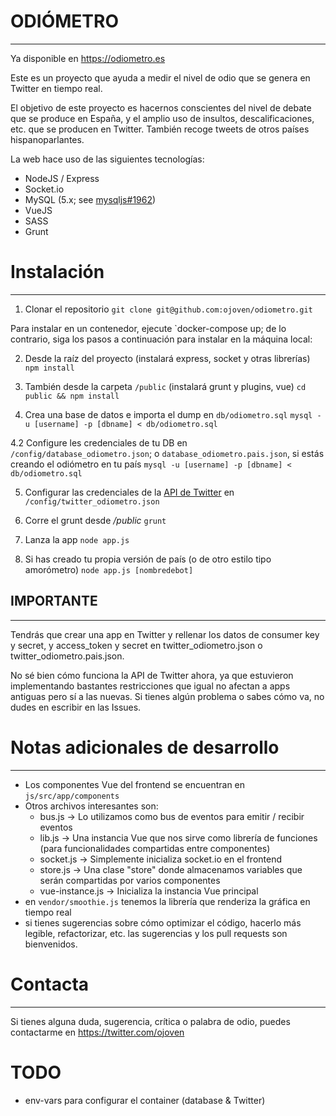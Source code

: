 # ODIÓMETRO
---

Ya disponible en https://odiometro.es

Este es un proyecto que ayuda a medir el nivel de odio que se genera en Twitter en tiempo real.

El objetivo de este proyecto es hacernos conscientes del nivel de debate que se produce en España,
y el amplio uso de insultos, descalificaciones, etc. que se producen en Twitter. También recoge tweets de otros países hispanoparlantes.

La web hace uso de las siguientes tecnologías:
* NodeJS / Express
* Socket.io
* MySQL (5.x; see [mysqljs#1962](https://github.com/mysqljs/mysql/pull/1962))
* VueJS
* SASS
* Grunt

# Instalación
---

1. Clonar el repositorio
```git clone git@github.com:ojoven/odiometro.git```

Para instalar en un contenedor, ejecute `docker-compose up; de lo contrario, siga los pasos a continuación para instalar en la máquina local:

2. Desde la raíz del proyecto (instalará express, socket y otras librerías)
```npm install```

3. También desde la carpeta `/public` (instalará grunt y plugins, vue)
```cd public && npm install```

4. Crea una base de datos e importa el dump en `db/odiometro.sql`
```mysql -u [username] -p [dbname] < db/odiometro.sql```

4.2 Configure les credenciales de tu DB en `/config/database_odiometro.json`; o `database_odiometro.pais.json`, si estás creando el odiómetro en tu país
`mysql -u [username] -p [dbname] < db/odiometro.sql`

5. Configurar las credenciales de la [API de Twitter](https://developer.twitter.com/en/docs/twitter-api/getting-started/guide) en `/config/twitter_odiometro.json`

5. Corre el grunt desde */public*
```grunt```

6. Lanza la app
```node app.js```

7. Si has creado tu propia versión de país (o de otro estilo tipo amorómetro)
```node app.js [nombredebot]```


## IMPORTANTE
---
Tendrás que crear una app en Twitter y rellenar los datos de consumer key y secret, y access_token y secret en twitter_odiometro.json o twitter_odiometro.pais.json.

No sé bien cómo funciona la API de Twitter ahora, ya que estuvieron implementando bastantes restricciones que igual no afectan a apps antiguas pero sí a las nuevas. Si tienes algún problema o sabes cómo va, no dudes en escribir en las Issues.


# Notas adicionales de desarrollo
---

* Los componentes Vue del frontend se encuentran en `js/src/app/components`
* Otros archivos interesantes son:
    * bus.js -> Lo utilizamos como bus de eventos para emitir / recibir eventos
    * lib.js -> Una instancia Vue que nos sirve como librería de funciones (para funcionalidades compartidas entre componentes)
    * socket.js -> Simplemente inicializa socket.io en el frontend
    * store.js -> Una clase "store" donde almacenamos variables que serán compartidas por varios componentes
    * vue-instance.js -> Inicializa la instancia Vue principal
* en `vendor/smoothie.js` tenemos la librería que renderiza la gráfica en tiempo real
* si tienes sugerencias sobre cómo optimizar el código, hacerlo más legible, refactorizar, etc. las sugerencias y los pull requests son bienvenidos.



# Contacta
---
Si tienes alguna duda, sugerencia, crítica o palabra de odio, puedes contactarme en https://twitter.com/ojoven

# TODO

* env-vars para configurar el container (database & Twitter)